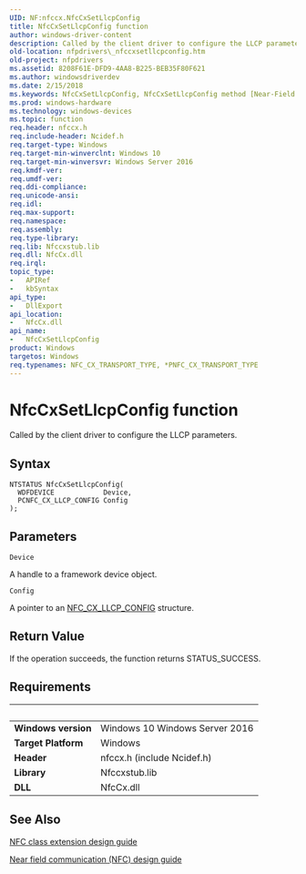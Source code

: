 ```yaml
---
UID: NF:nfccx.NfcCxSetLlcpConfig
title: NfcCxSetLlcpConfig function
author: windows-driver-content
description: Called by the client driver to configure the LLCP parameters.
old-location: nfpdrivers\_nfccxsetllcpconfig.htm
old-project: nfpdrivers
ms.assetid: 8208F61E-DFD9-4AA8-B225-BEB35F80F621
ms.author: windowsdriverdev
ms.date: 2/15/2018
ms.keywords: NfcCxSetLlcpConfig, NfcCxSetLlcpConfig method [Near-Field Proximity Drivers], nfccx/NfcCxSetLlcpConfig, nfpdrivers._nfccxsetllcpconfig
ms.prod: windows-hardware
ms.technology: windows-devices
ms.topic: function
req.header: nfccx.h
req.include-header: Ncidef.h
req.target-type: Windows
req.target-min-winverclnt: Windows 10
req.target-min-winversvr: Windows Server 2016
req.kmdf-ver: 
req.umdf-ver: 
req.ddi-compliance: 
req.unicode-ansi: 
req.idl: 
req.max-support: 
req.namespace: 
req.assembly: 
req.type-library: 
req.lib: Nfccxstub.lib
req.dll: NfcCx.dll
req.irql: 
topic_type:
-	APIRef
-	kbSyntax
api_type:
-	DllExport
api_location:
-	NfcCx.dll
api_name:
-	NfcCxSetLlcpConfig
product: Windows
targetos: Windows
req.typenames: NFC_CX_TRANSPORT_TYPE, *PNFC_CX_TRANSPORT_TYPE
---
```



# NfcCxSetLlcpConfig function
Called by the client driver to configure the LLCP parameters.

## Syntax

```
NTSTATUS NfcCxSetLlcpConfig(
  WDFDEVICE            Device,
  PCNFC_CX_LLCP_CONFIG Config
);
```

## Parameters

`Device`

A handle to a framework device object.

`Config`

A pointer to an <a href="https://msdn.microsoft.com/library/windows/hardware/dn905545">NFC_CX_LLCP_CONFIG</a> structure.


## Return Value

If the operation succeeds, the function returns STATUS_SUCCESS.


## Requirements
| &nbsp; | &nbsp; |
| ---- |:---- |
| **Windows version** | Windows 10 Windows Server 2016 |
| **Target Platform** | Windows |
| **Header** | nfccx.h (include Ncidef.h) |
| **Library** | Nfccxstub.lib |
| **DLL** | NfcCx.dll |

## See Also

<a href="https://msdn.microsoft.com/windows/hardware/drivers/nfc/nfc-class-extension-">NFC class extension design guide</a>



<a href="http://go.microsoft.com/fwlink/p/?LinkID=785320">Near field communication (NFC) design guide</a>